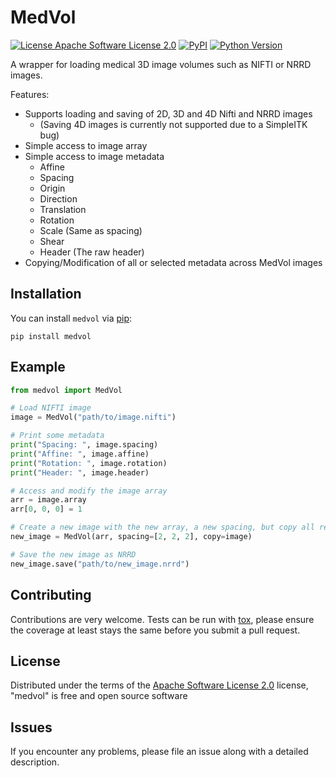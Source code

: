 # MedVol

[![License Apache Software License 2.0](https://img.shields.io/pypi/l/medvol.svg?color=green)](https://github.com/Karol-G/medvol/raw/main/LICENSE)
[![PyPI](https://img.shields.io/pypi/v/medvol.svg?color=green)](https://pypi.org/project/medvol)
[![Python Version](https://img.shields.io/pypi/pyversions/medvol.svg?color=green)](https://python.org)

A wrapper for loading medical 3D image volumes such as NIFTI or NRRD images.

Features:
- Supports loading and saving of 2D, 3D and 4D Nifti and NRRD images
    - (Saving 4D images is currently not supported due to a SimpleITK bug)
- Simple access to image array
- Simple access to image metadata
    - Affine
    - Spacing
    - Origin
    - Direction
    - Translation
    - Rotation
    - Scale (Same as spacing)
    - Shear
    - Header (The raw header)
- Copying/Modification of all or selected metadata across MedVol images


## Installation

You can install `medvol` via [pip](https://pypi.org/project/medvol/):

    pip install medvol

## Example

```python
from medvol import MedVol

# Load NIFTI image
image = MedVol("path/to/image.nifti")

# Print some metadata
print("Spacing: ", image.spacing)
print("Affine: ", image.affine)
print("Rotation: ", image.rotation)
print("Header: ", image.header)

# Access and modify the image array
arr = image.array
arr[0, 0, 0] = 1

# Create a new image with the new array, a new spacing, but copy all remaining metadata
new_image = MedVol(arr, spacing=[2, 2, 2], copy=image)

# Save the new image as NRRD
new_image.save("path/to/new_image.nrrd")
```


## Contributing

Contributions are very welcome. Tests can be run with [tox], please ensure
the coverage at least stays the same before you submit a pull request.

## License

Distributed under the terms of the [Apache Software License 2.0] license,
"medvol" is free and open source software

## Issues

If you encounter any problems, please file an issue along with a detailed description.

[Cookiecutter]: https://github.com/audreyr/cookiecutter
[MIT]: http://opensource.org/licenses/MIT
[BSD-3]: http://opensource.org/licenses/BSD-3-Clause
[GNU GPL v3.0]: http://www.gnu.org/licenses/gpl-3.0.txt
[GNU LGPL v3.0]: http://www.gnu.org/licenses/lgpl-3.0.txt
[Apache Software License 2.0]: http://www.apache.org/licenses/LICENSE-2.0
[Mozilla Public License 2.0]: https://www.mozilla.org/media/MPL/2.0/index.txt

[tox]: https://tox.readthedocs.io/en/latest/
[pip]: https://pypi.org/project/pip/
[PyPI]: https://pypi.org/
